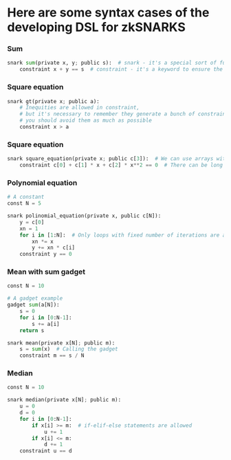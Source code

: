 # Here are some syntax cases of the developing DSL for zkSNARKS

### Sum
```python
snark sum(private x, y; public s):  # snark - it's a special sort of functions, it returns nothing, private and public are specifiers for input variables
    constraint x + y == s  # constraint - it's a keyword to ensure the equity, it can be used in snarks and gadgets as well
```

### Square equation
```python
snark gt(private x; public a):
    # Inequities are allowed in constraint,
    # but it's necessary to remember they generate a bunch of constraints in R1CS,
    # you should avoid them as much as possible
    constraint x > a
```

### Square equation
```python
snark square_equation(private x; public c[3]):  # We can use arrays with the syntax like a[10]
    constraint c[0] + c[1] * x + c[2] * x**2 == 0  # There can be long expressions in constraint
```

### Polynomial equation
```python
# A constant
const N = 5

snark polinomial_equation(private x, public c[N]):
    y = c[0]
    xn = 1
    for i in [1:N]:  # Only loops with fixed number of iterations are allowed
        xn *= x
        y += xn * c[i]
    constraint y == 0
```

### Mean with sum gadget
```python
const N = 10

# A gadget example
gadget sum(a[N]):
    s = 0
    for i in [0:N-1]:
        s += a[i]
    return s

snark mean(private x[N]; public m):
    s = sum(x)  # Calling the gadget
    constraint m == s / N
```

### Median
```python
const N = 10

snark median(private x[N]; public m):
    u = 0
    d = 0
    for i in [0:N-1]:
        if x[i] >= m:  # if-elif-else statements are allowed
            u += 1
        if x[i] <= m:
            d += 1
    constraint u == d
```
